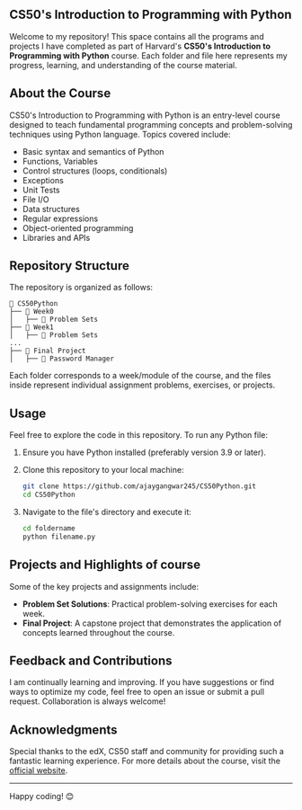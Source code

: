 ## CS50's Introduction to Programming with Python

Welcome to my repository! This space contains all the programs and projects I have completed as part of Harvard's **CS50's Introduction to Programming with Python** course. Each folder and file here represents my progress, learning, and understanding of the course material.

## About the Course
CS50's Introduction to Programming with Python is an entry-level course designed to teach fundamental programming concepts and problem-solving techniques using Python language. Topics covered include:

- Basic syntax and semantics of Python
- Functions, Variables
- Control structures (loops, conditionals)
- Exceptions
- Unit Tests
- File I/O
- Data structures
- Regular expressions
- Object-oriented programming
- Libraries and APIs

## Repository Structure
The repository is organized as follows:

```
📂 CS50Python
├── 📁 Week0
│   ├── 📁 Problem Sets
├── 📁 Week1
│   ├── 📁 Problem Sets
...
├── 📁 Final Project
│   ├── 📁 Password Manager
```

Each folder corresponds to a week/module of the course, and the files inside represent individual assignment problems, exercises, or projects.

## Usage
Feel free to explore the code in this repository. To run any Python file:

1. Ensure you have Python installed (preferably version 3.9 or later).
2. Clone this repository to your local machine:

   ```bash
   git clone https://github.com/ajaygangwar245/CS50Python.git
   cd CS50Python
   ```

3. Navigate to the file's directory and execute it:

   ```bash
   cd foldername
   python filename.py
   ```

## Projects and Highlights of course
Some of the key projects and assignments include:

- **Problem Set Solutions**: Practical problem-solving exercises for each week.
- **Final Project**: A capstone project that demonstrates the application of concepts learned throughout the course.

## Feedback and Contributions
I am continually learning and improving. If you have suggestions or find ways to optimize my code, feel free to open an issue or submit a pull request. Collaboration is always welcome!

## Acknowledgments
Special thanks to the edX, CS50 staff and community for providing such a fantastic learning experience. For more details about the course, visit the [official website](https://cs50.harvard.edu/python/).

---

Happy coding! 😊

